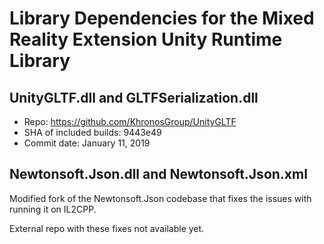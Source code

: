 # Library Dependencies for the Mixed Reality Extension Unity Runtime Library

## UnityGLTF.dll and GLTFSerialization.dll

* Repo: https://github.com/KhronosGroup/UnityGLTF
* SHA of included builds: 9443e49
* Commit date: January 11, 2019

## Newtonsoft.Json.dll and Newtonsoft.Json.xml

Modified fork of the Newtonsoft.Json codebase that fixes the issues with running it on IL2CPP.

External repo with these fixes not available yet.
